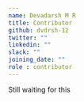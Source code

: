 ```yaml
---
name: Devadarsh M R
title: Contributor
github: dvdrsh-12
twitter: ""
linkedin: ""
slack: ""
joining_date: ""
role : contributor
---
```


Still waiting for this
